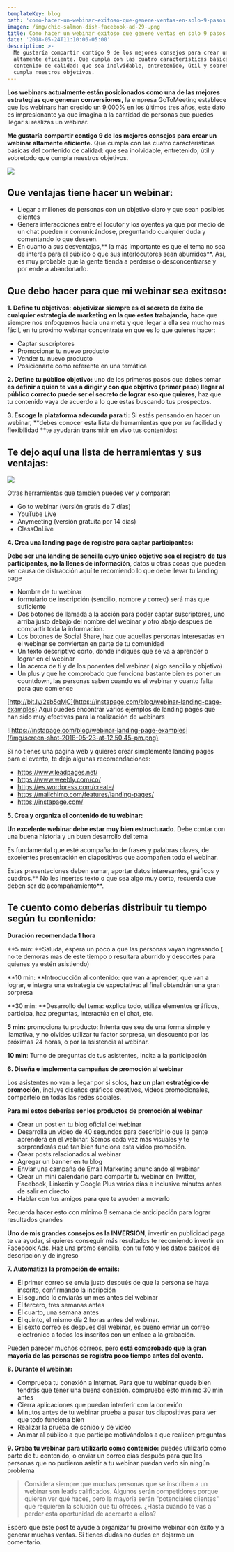 ```yaml
---
templateKey: blog
path: 'como-hacer-un-webinar-exitoso-que-genere-ventas-en-solo-9-pasos'
imagen: /img/chic-salmon-dish-facebook-ad-29-.png
title: Como hacer un webinar exitoso que genere ventas en solo 9 pasos
date: '2018-05-24T11:10:06-05:00'
description: >-
  Me gustaría compartir contigo 9 de los mejores consejos para crear un webinar
  altamente eficiente. Que cumpla con las cuatro características básicas del
  contenido de calidad: que sea inolvidable, entretenido, útil y sobretodo que
  cumpla nuestros objetivos.
---
```

**Los webinars actualmente están posicionados como una de las mejores estrategias que generan conversiones,** la empresa GoToMeeting establece que los webinars han crecido un 9,000% en los últimos tres años, este dato es impresionante ya que imagina a la cantidad de personas que puedes llegar si realizas un webinar.

**Me gustaría compartir contigo 9 de los mejores consejos para crear un webinar altamente eficiente.** Que cumpla con las cuatro características básicas del contenido de calidad: que sea inolvidable, entretenido, útil y sobretodo que cumpla nuestros objetivos.

![](/img/chic-salmon-dish-facebook-ad-29-.png)

## Que ventajas tiene hacer un webinar:

* Llegar a millones de personas con un objetivo claro y que sean posibles clientes
* Genera interacciones entre el locutor y los oyentes ya que por medio de un chat pueden ir comunicándose, preguntando cualquier duda y comentando lo que deseen.
* En cuanto a sus desventajas,** la más importante es que el tema no sea de interés para el público o que sus interlocutores sean aburridos**. Así, es muy probable que la gente tienda a perderse o desconcentrarse y por ende a abandonarlo.

## Que debo hacer para que mi webinar sea exitoso:

**1. Define tu objetivos:** **objetivizar siempre es el secreto de éxito de cualquier estrategia de marketing en la que estes trabajando,** hace que siempre nos enfoquemos hacia una meta y que llegar a ella sea mucho mas fácil, en tu próximo webinar concentrate en que es lo que quieres hacer:

* Captar suscriptores
* Promocionar tu nuevo producto
* Vender tu nuevo producto
* Posicionarte como referente en una temática

**2. Define tu público objetivo:** uno de los primeros pasos que debes tomar **es definir a quien te vas a dirigir y con que objetivo (primer paso) llegar al público correcto puede ser el secreto de lograr eso que quieres**, haz que tu contenido vaya de acuerdo a lo que estas buscando tus prospectos.

**3. Escoge la plataforma adecuada para ti:** Si estás pensando en hacer un webinar, **debes conocer esta lista de herramientas que por su facilidad y flexibilidad **te ayudarán transmitir en vivo tus contenidos:

## Te dejo aquí una lista de herramientas y sus ventajas:

![](/img/1_krawcxn0wbskprvwsomr6q.png)

Otras herramientas que también puedes ver y comparar:

* Go to webinar (versión gratis de 7 días)
* YouTube Live
* Anymeeting (versión gratuita por 14 días)
* ClassOnLive

**4. Crea una landing page de registro para captar participantes:**

**Debe ser una landing de sencilla cuyo único objetivo sea el registro de tus participantes, no la llenes de información**, datos u otras cosas que pueden ser causa de distracción aquí te recomiendo lo que debe llevar tu landing page

* Nombre de tu webinar
* formulario de inscripción (sencillo, nombre y correo) será más que suficiente
* Dos botones de llamada a la acción para poder captar suscriptores, uno arriba justo debajo del nombre del webinar y otro abajo después de compartir toda la información.
* Los botones de Social Share, haz que aquellas personas interesadas en el webinar se conviertan en parte de tu comunidad
* Un texto descriptivo corto, donde indiques que se va a aprender o lograr en el webinar
* Un acerca de ti y de los ponentes del webinar ( algo sencillo y objetivo)
* Un plus y que he comprobado que funciona bastante bien es poner un countdown, las personas saben cuando es el webinar y cuanto falta para que comience

[http://bit.ly/2sb5qMC](https://instapage.com/blog/webinar-landing-page-examples) Aquí puedes encontrar varios ejemplos de landing pages que han sido muy efectivas para la realización de webinars

![https://instapage.com/blog/webinar-landing-page-examples](/img/screen-shot-2018-05-23-at-12.50.45-pm.png)

Si no tienes una pagina web y quieres crear simplemente landing pages para el evento, te dejo algunas recomendaciones:

* https://www.leadpages.net/
* https://www.weebly.com/co/
* https://es.wordpress.com/create/
* https://mailchimp.com/features/landing-pages/
* https://instapage.com/



**5. Crea y organiza el contenido de tu webinar:**

**Un excelente webinar debe estar muy bien estructurado**. Debe contar con una buena historia y un buen desarrollo del tema

Es fundamental que esté acompañado de frases y palabras claves, de excelentes presentación en diapositivas que acompañen todo el webinar.

Estas presentaciones deben sumar, aportar datos interesantes, gráficos y cuadros.** No les insertes texto o que sea algo muy corto, recuerda que deben ser de acompañamiento**.

## Te cuento como deberías distribuir tu tiempo según tu contenido:

**Duración recomendada 1 hora**

**5 min: **Saluda, espera un poco a que las personas vayan ingresando ( no te demoras mas de este tiempo o resultara aburrido y descortés para quienes ya estén asistiendo)

**10 min: **Introducción al contenido: que van a aprender, que van a lograr, e integra una estrategia de expectativa: al final obtendrán una gran sorpresa

**30 min: **Desarrollo del tema: explica todo, utiliza elementos gráficos, participa, haz preguntas, interactúa en el chat, etc.

**5 min:** promociona tu producto: Intenta que sea de una forma simple y llamativa, y no olvides utilizar tu factor sorpresa, un descuento por las próximas 24 horas, o por la asistencia al webinar.

**10 min**: Turno de preguntas de tus asistentes, incita a la participación

**6. Diseña e implementa campañas de promoción al webinar**

Los asistentes no van a llegar por si solos, **haz un plan estratégico de promoción,** incluye diseños gráficos creativos, videos promocionales, compartelo en todas las redes sociales.

**Para mi estos deberías ser los productos de promoción al webinar**

* Crear un post en tu blog oficial del webinar
* Desarrolla un video de 40 segundos para describir lo que la gente aprenderá en el webinar. Somos cada vez más visuales y te sorprenderás qué tan bien funciona esta video promoción.
* Crear posts relacionados al webinar
* Agregar un banner en tu blog
* Enviar una campaña de Email Marketing anunciando el webinar
* Crear un mini calendario para compartir tu webinar en Twitter, Facebook, Linkedin y Google Plus varios días e inclusive minutos antes de salir en directo
* Hablar con tus amigos para que te ayuden a moverlo

Recuerda hacer esto con mínimo 8 semana de anticipación para lograr resultados grandes

**Uno de mis grandes consejos es la INVERSION**, invertir en publicidad paga te va ayudar, si quieres conseguir más resultados te recomiendo invertir en Facebook Ads. Haz una promo sencilla, con tu foto y los datos básicos de descripción y de ingreso

**7. Automatiza la promoción de emails:**

* El primer correo se envía justo después de que la persona se haya inscrito, confirmando la incripción
* El segundo lo enviarás un mes antes del webinar
* El tercero, tres semanas antes
* El cuarto, una semana antes
* El quinto, el mismo día 2 horas antes del webinar.
* El sexto correo es después del webinar, es bueno enviar un correo electrónico a todos los inscritos con un enlace a la grabación.

Pueden parecer muchos correos, pero **está comprobado que la gran mayoría de las personas se registra poco tiempo antes del evento.**

**8. Durante el webinar:**

* Comprueba tu conexión a Internet. Para que tu webinar quede bien tendrás que tener una buena conexión. comprueba esto minimo 30 min antes
* Cierra aplicaciones que puedan interferir con la conexión
* Minutos antes de tu webinar prueba a pasar tus diapositivas para ver que todo funciona bien
* Realizar la prueba de sonido y de video
* Animar al público a que participe motivándolos a que realicen preguntas

**9. Graba tu webinar para utilizarlo como contenido:** puedes utilizarlo como parte de tu contenido, o enviar un correo días después para que las personas que no pudieron asistir a tu webinar puedan verlo sin ningún problema

> Considera siempre que muchas personas que se inscriben a un webinar son leads calificados. Algunos serán competidores porque quieren ver qué haces, pero la mayoría serán "potenciales clientes" que requieren la solución que tu ofreces. ¿Hasta cuándo te vas a perder esta oportunidad de acercarte a ellos?

Espero que este post te ayude a organizar tu próximo webinar con éxito y a generar muchas ventas. Si tienes dudas no dudes en dejarme un comentario.
